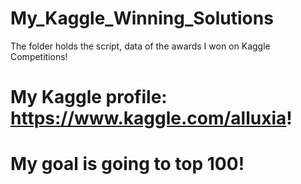 # My_Kaggle_Winning_Solutions
The folder holds the script, data of the awards I won on Kaggle Competitions!

# My Kaggle profile: https://www.kaggle.com/alluxia!
# My goal is going to top 100!
